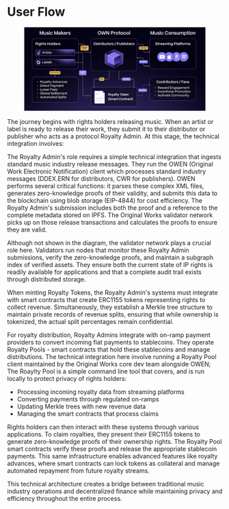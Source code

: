 # User Flow

<figure><img src="../.gitbook/assets/OW_flows.png" alt=""><figcaption></figcaption></figure>

The journey begins with rights holders releasing music. When an artist or label is ready to release their work, they submit it to their distributor or publisher who acts as a protocol Royalty Admin. At this stage, the technical integration involves:

The Royalty Admin's role requires a simple technical integration that ingests standard music industry release messages. They run the OWEN (Original Work Electronic Notification) client which processes standard industry messages (DDEX.ERN for distributors, CWR for publishers). OWEN performs several critical functions: it parses these complex XML files, generates zero-knowledge proofs of their validity, and submits this data to the blockchain using blob storage (EIP-4844) for cost efficiency. The Royalty Admin's submission includes both the proof and a reference to the complete metadata stored on IPFS. The Original Works validator network picks up on those release transactions and calculates the proofs to ensure they are valid.

Although not shown in the diagram, the validator network plays a crucial role here. Validators run nodes that monitor these Royalty Admin submissions, verify the zero-knowledge proofs, and maintain a subgraph index of verified assets. They ensure both the current state of IP rights is readily available for applications and that a complete audit trail exists through distributed storage.

When minting Royalty Tokens, the Royalty Admin's systems must integrate with smart contracts that create ERC1155 tokens representing rights to collect revenue. Simultaneously, they establish a Merkle tree structure to maintain private records of revenue splits, ensuring that while ownership is tokenized, the actual split percentages remain confidential.

For royalty distribution, Royalty Admins integrate with on-ramp payment providers to convert incoming fiat payments to stablecoins. They operate Royalty Pools - smart contracts that hold these stablecoins and manage distributions. The technical integration here involve running a Royalty Pool client maintained by the Original Works core dev team alongside OWEN; The Roaylty Pool is a simple command line tool that covers, and is run locally to protect privacy of rights holders:

* Processing incoming royalty data from streaming platforms
* Converting payments through regulated on-ramps
* Updating Merkle trees with new revenue data
* Managing the smart contracts that process claims

Rights holders can then interact with these systems through various applications. To claim royalties, they present their ERC1155 tokens to generate zero-knowledge proofs of their ownership rights. The Royalty Pool smart contracts verify these proofs and release the appropriate stablecoin payments. This same infrastructure enables advanced features like royalty advances, where smart contracts can lock tokens as collateral and manage automated repayment from future royalty streams.

This technical architecture creates a bridge between traditional music industry operations and decentralized finance while maintaining privacy and efficiency throughout the entire process.
